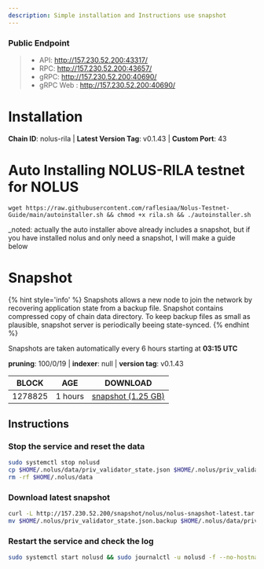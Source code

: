 ```yaml
---
description: Simple installation and Instructions use snapshot
---
```


### Public Endpoint

>- API: http://157.230.52.200:43317/
>- RPC: http://157.230.52.200:43657/
>- gRPC: http://157.230.52.200:40690/
>- gRPC Web : http://157.230.52.200:40690/
# Installation


**Chain ID**: nolus-rila | **Latest Version Tag**: v0.1.43 | **Custom Port**: 43

# Auto Installing NOLUS-RILA testnet for NOLUS
```
wget https://raw.githubusercontent.com/raflesiaa/Nolus-Testnet-Guide/main/autoinstaller.sh && chmod +x rila.sh && ./autoinstaller.sh
```
_noted: actually the auto installer above already includes a snapshot, but if you have installed nolus and only need a snapshot, I will make a guide below

# Snapshot

{% hint style='info' %}
Snapshots allows a new node to join the network by recovering application state from a backup file. 
Snapshot contains compressed copy of chain data directory. To keep backup files as small as plausible, 
snapshot server is periodically beeing state-synced.
{% endhint %}

Snapshots are taken automatically every 6 hours starting at **03:15 UTC**

**pruning**: 100/0/19 | **indexer**: null | **version tag**: v0.1.43

| BLOCK             | AGE             | DOWNLOAD                                                                                            |
| ----------------- | --------------- | --------------------------------------------------------------------------------------------------- |
| 1278825 | 1 hours | [snapshot (1.25 GB)](http://157.230.52.200/snapshot/nolus/nolus-snapshot-latest.tar.lz4) |

## Instructions

### Stop the service and reset the data

```bash
sudo systemctl stop nolusd
cp $HOME/.nolus/data/priv_validator_state.json $HOME/.nolus/priv_validator_state.json.backup
rm -rf $HOME/.nolus/data
```

### Download latest snapshot

```bash
curl -L http://157.230.52.200/snapshot/nolus/nolus-snapshot-latest.tar.lz4 | tar -Ilz4 -xf - -C $HOME/.nolus
mv $HOME/.nolus/priv_validator_state.json.backup $HOME/.nolus/data/priv_validator_state.json
```

### Restart the service and check the log

```bash
sudo systemctl start nolusd && sudo journalctl -u nolusd -f --no-hostname -o cat
```
